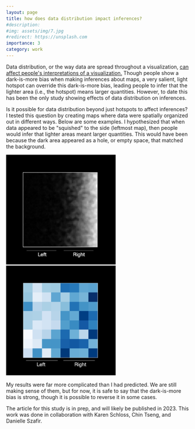 ```yaml
---
layout: page
title: how does data distribution impact inferences?
#description: 
#img: assets/img/7.jpg
#redirect: https://unsplash.com
importance: 3
category: work
---
```


Data distribution, or the way data are spread throughout a visualization, <a href="https://www.tandfonline.com/doi/abs/10.1559/152304089783813918">can affect people's interpretations of a visualization.</a> Though people show a dark-is-more bias when making inferences about maps, a very salient, light hotspot can override this dark-is-more bias, leading people to infer that the lighter area (i.e., the hotspot) means larger quantities. However, to date this has been the only study showing effects of data distribution on inferences.

Is it possible for data distribution beyond just hotspots to affect inferences? I tested this question by creating maps where data were spatially organized out in different ways. Below are some examples. I hypothesized that when data appeared to be "squished" to the side (leftmost map), then people would infer that lighter areas meant larger quantities. This would have been because the dark area appeared as a hole, or empty space, that matched the background.

<img src="/assets/img/blshift_cont_gray_black_L_3.png" alt="8 by 8 grid colormap, in shades of blue" style="width:300px">
<img src="/assets/img/brewerBlue_black_R_2.png" alt="8 by 8 grid colormap, in dark green and light blue" style="width:300px">

My results were far more complicated than I had predicted. We are still making sense of them, but for now, it is safe to say that the dark-is-more bias is strong, though it is possible to reverse it in some cases.

The article for this study is in prep, and will likely be published in 2023. This work was done in collaboration with Karen Schloss, Chin Tseng, and Danielle Szafir.

